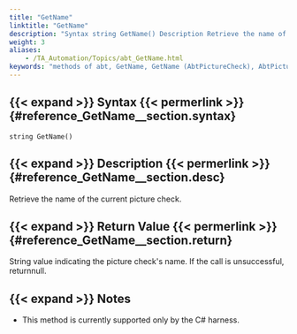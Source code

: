 ```yaml
--- 
title: "GetName"
linktitle: "GetName"
description: "Syntax string GetName() Description Retrieve the name of the current picture check. Return Value String value indicating the picture check's name. If the call is unsuccessful, return null . Notes This ..."
weight: 3
aliases: 
    - /TA_Automation/Topics/abt_GetName.html
keywords: "methods of abt, GetName, GetName (AbtPictureCheck), AbtPictureCheck, getname, abtpicturecheck getname, name of current picture check, get name of current picture check"
---
```


## {{< expand >}} Syntax {{< permerlink >}} {#reference_GetName__section.syntax} 

`string GetName()`

## {{< expand >}} Description {{< permerlink >}} {#reference_GetName__section.desc} 

Retrieve the name of the current picture check.

## {{< expand >}} Return Value {{< permerlink >}} {#reference_GetName__section.return} 

String value indicating the picture check's name. If the call is unsuccessful, returnnull.

## {{< expand >}} Notes

-   This method is currently supported only by the C\# harness.




